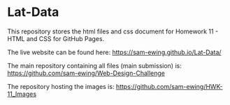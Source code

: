 # Lat-Data


This repository stores the html files and css document for Homework 11 - HTML and CSS for GitHub Pages.

The live website can be found here: https://sam-ewing.github.io/Lat-Data/

The main repository containing all files (main submission) is: https://github.com/sam-ewing/Web-Design-Challenge

The repository hosting the images is: https://github.com/sam-ewing/HWK-11_Images

